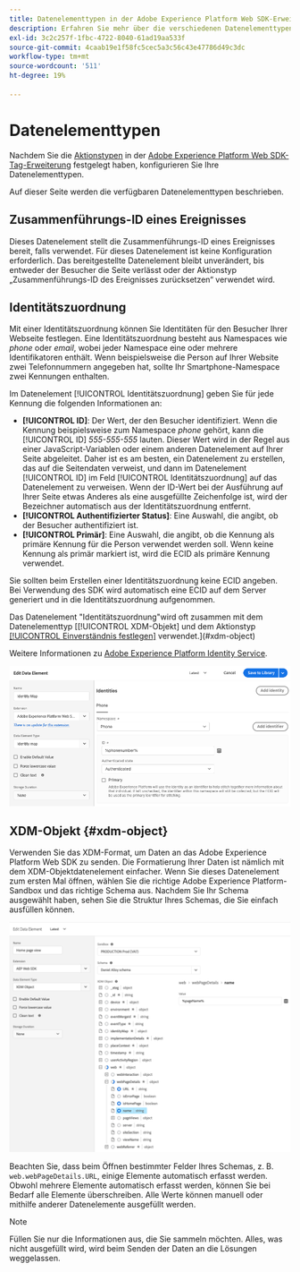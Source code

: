 ```yaml
---
title: Datenelementtypen in der Adobe Experience Platform Web SDK-Erweiterung
description: Erfahren Sie mehr über die verschiedenen Datenelementtypen, die von der Adobe Experience Platform Web SDK-Tag-Erweiterung bereitgestellt werden.
exl-id: 3c2c257f-1fbc-4722-8040-61ad19aa533f
source-git-commit: 4caab19e1f58fc5cec5a3c56c43e47786d49c3dc
workflow-type: tm+mt
source-wordcount: '511'
ht-degree: 19%

---
```


# Datenelementtypen

Nachdem Sie die [Aktionstypen](action-types.md) in der [Adobe Experience Platform Web SDK-Tag-Erweiterung](web-sdk-extension-configuration.md) festgelegt haben, konfigurieren Sie Ihre Datenelementtypen.

Auf dieser Seite werden die verfügbaren Datenelementtypen beschrieben.


## Zusammenführungs-ID eines Ereignisses

Dieses Datenelement stellt die Zusammenführungs-ID eines Ereignisses bereit, falls verwendet. Für dieses Datenelement ist keine Konfiguration erforderlich. Das bereitgestellte Datenelement bleibt unverändert, bis entweder der Besucher die Seite verlässt oder der Aktionstyp „Zusammenführungs-ID des Ereignisses zurücksetzen“ verwendet wird.

## Identitätszuordnung

Mit einer Identitätszuordnung können Sie Identitäten für den Besucher Ihrer Webseite festlegen. Eine Identitätszuordnung besteht aus Namespaces wie _phone_ oder _email_, wobei jeder Namespace eine oder mehrere Identifikatoren enthält. Wenn beispielsweise die Person auf Ihrer Website zwei Telefonnummern angegeben hat, sollte Ihr Smartphone-Namespace zwei Kennungen enthalten.

Im Datenelement [!UICONTROL Identitätszuordnung] geben Sie für jede Kennung die folgenden Informationen an:

* **[!UICONTROL ID]**: Der Wert, der den Besucher identifiziert. Wenn die Kennung beispielsweise zum Namespace _phone_ gehört, kann die [!UICONTROL ID] _555-555-555_ lauten. Dieser Wert wird in der Regel aus einer JavaScript-Variablen oder einem anderen Datenelement auf Ihrer Seite abgeleitet. Daher ist es am besten, ein Datenelement zu erstellen, das auf die Seitendaten verweist, und dann im Datenelement [!UICONTROL ID] im Feld [!UICONTROL Identitätszuordnung] auf das Datenelement zu verweisen. Wenn der ID-Wert bei der Ausführung auf Ihrer Seite etwas Anderes als eine ausgefüllte Zeichenfolge ist, wird der Bezeichner automatisch aus der Identitätszuordnung entfernt.
* **[!UICONTROL Authentifizierter Status]**: Eine Auswahl, die angibt, ob der Besucher authentifiziert ist.
* **[!UICONTROL Primär]**: Eine Auswahl, die angibt, ob die Kennung als primäre Kennung für die Person verwendet werden soll. Wenn keine Kennung als primär markiert ist, wird die ECID als primäre Kennung verwendet.

Sie sollten beim Erstellen einer Identitätszuordnung keine ECID angeben. Bei Verwendung des SDK wird automatisch eine ECID auf dem Server generiert und in die Identitätszuordnung aufgenommen.

Das Datenelement &quot;Identitätszuordnung&quot;wird oft zusammen mit dem Datenelementtyp [[!UICONTROL XDM-Objekt] und dem Aktionstyp [[!UICONTROL Einverständnis festlegen]](action-types.md#set-consent) verwendet.](#xdm-object)

Weitere Informationen zu [Adobe Experience Platform Identity Service](https://experienceleague.adobe.com/docs/experience-platform/identity/home.html?lang=de).

![](./assets/identity-map-data-element.png)

## XDM-Objekt {#xdm-object}

Verwenden Sie das XDM-Format, um Daten an das Adobe Experience Platform Web SDK zu senden. Die Formatierung Ihrer Daten ist nämlich mit dem XDM-Objektdatenelement einfacher. Wenn Sie dieses Datenelement zum ersten Mal öffnen, wählen Sie die richtige Adobe Experience Platform-Sandbox und das richtige Schema aus. Nachdem Sie Ihr Schema ausgewählt haben, sehen Sie die Struktur Ihres Schemas, die Sie einfach ausfüllen können.

![](./assets/XDM-object.png)

Beachten Sie, dass beim Öffnen bestimmter Felder Ihres Schemas, z. B. `web.webPageDetails.URL`, einige Elemente automatisch erfasst werden. Obwohl mehrere Elemente automatisch erfasst werden, können Sie bei Bedarf alle Elemente überschreiben. Alle Werte können manuell oder mithilfe anderer Datenelemente ausgefüllt werden.

>[!NOTE]
>
>Füllen Sie nur die Informationen aus, die Sie sammeln möchten. Alles, was nicht ausgefüllt wird, wird beim Senden der Daten an die Lösungen weggelassen.
